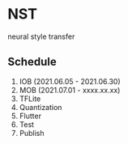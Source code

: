 # NST

neural style transfer

## Schedule

1. IOB (2021.06.05 - 2021.06.30)
2. MOB (2021.07.01 - xxxx.xx.xx)
3. TFLite
4. Quantization
5. Flutter
6. Test
7. Publish